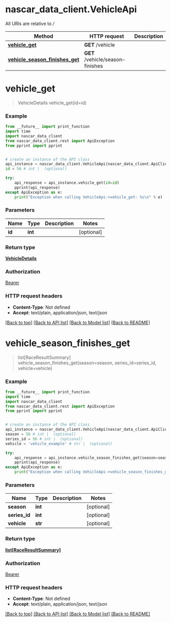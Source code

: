 # nascar_data_client.VehicleApi

All URIs are relative to */*

Method | HTTP request | Description
------------- | ------------- | -------------
[**vehicle_get**](VehicleApi.md#vehicle_get) | **GET** /vehicle | 
[**vehicle_season_finishes_get**](VehicleApi.md#vehicle_season_finishes_get) | **GET** /vehicle/season-finishes | 

# **vehicle_get**
> VehicleDetails vehicle_get(id=id)



### Example
```python
from __future__ import print_function
import time
import nascar_data_client
from nascar_data_client.rest import ApiException
from pprint import pprint


# create an instance of the API class
api_instance = nascar_data_client.VehicleApi(nascar_data_client.ApiClient(configuration))
id = 56 # int |  (optional)

try:
    api_response = api_instance.vehicle_get(id=id)
    pprint(api_response)
except ApiException as e:
    print("Exception when calling VehicleApi->vehicle_get: %s\n" % e)
```

### Parameters

Name | Type | Description  | Notes
------------- | ------------- | ------------- | -------------
 **id** | **int**|  | [optional] 

### Return type

[**VehicleDetails**](VehicleDetails.md)

### Authorization

[Bearer](../README.md#Bearer)

### HTTP request headers

 - **Content-Type**: Not defined
 - **Accept**: text/plain, application/json, text/json

[[Back to top]](#) [[Back to API list]](../README.md#documentation-for-api-endpoints) [[Back to Model list]](../README.md#documentation-for-models) [[Back to README]](../README.md)

# **vehicle_season_finishes_get**
> list[RaceResultSummary] vehicle_season_finishes_get(season=season, series_id=series_id, vehicle=vehicle)



### Example
```python
from __future__ import print_function
import time
import nascar_data_client
from nascar_data_client.rest import ApiException
from pprint import pprint


# create an instance of the API class
api_instance = nascar_data_client.VehicleApi(nascar_data_client.ApiClient(configuration))
season = 56 # int |  (optional)
series_id = 56 # int |  (optional)
vehicle = 'vehicle_example' # str |  (optional)

try:
    api_response = api_instance.vehicle_season_finishes_get(season=season, series_id=series_id, vehicle=vehicle)
    pprint(api_response)
except ApiException as e:
    print("Exception when calling VehicleApi->vehicle_season_finishes_get: %s\n" % e)
```

### Parameters

Name | Type | Description  | Notes
------------- | ------------- | ------------- | -------------
 **season** | **int**|  | [optional] 
 **series_id** | **int**|  | [optional] 
 **vehicle** | **str**|  | [optional] 

### Return type

[**list[RaceResultSummary]**](RaceResultSummary.md)

### Authorization

[Bearer](../README.md#Bearer)

### HTTP request headers

 - **Content-Type**: Not defined
 - **Accept**: text/plain, application/json, text/json

[[Back to top]](#) [[Back to API list]](../README.md#documentation-for-api-endpoints) [[Back to Model list]](../README.md#documentation-for-models) [[Back to README]](../README.md)

